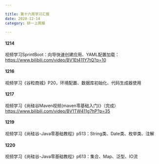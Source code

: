 ```yaml
---
 
title: 第十六周学习汇报
date: 2020-12-14
category: 研一上周报
 
---
```


#### 1214

<!-- more-->

视频学习SprintBoot：向导快速创建应用、YAML配置加载：https://www.bilibili.com/video/BV1Et411Y7tQ?p=10

#### 1216

视频学习《谷粒商城》P20，环境配置、数据库初始化、代码生成器使用

#### 1217

视频学习《尚硅谷Maven视频(maven零基础入门)》（完成）https://www.bilibili.com/video/BV1TW411g7hP?p=35

#### 1219

视频学习《尚硅谷-Java零基础教程》p513：String类、Date类、枚举类、注解

#### 1220

视频学习《尚硅谷-Java零基础教程》p613：集合、Map、泛型、IO流

 